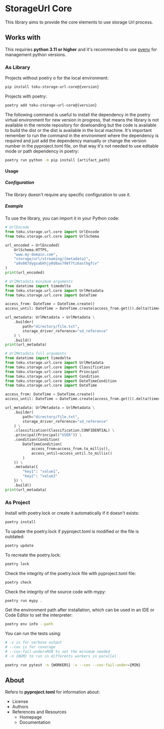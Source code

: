 # StorageUrl Core

This library aims to provide the core elements to use storage Url process.

## Works with

This requiries **python 3.11 or higher** and it's recommended to use [pyenv](https://github.com/pyenv/pyenv) for management python versions.

### As Library

Projects without poetry o for the local environment:

```bash
pip install toku-storage-url-core@{version}
```

Projects with poetry:

```bash
poetry add toku-storage-url-core@{version}
```

The following command is useful to install the dependency in the poetry virtual environment for new version in progress, that means the library is not available in the remote repository for dowloanding but the code is available to build the dist or the dist is available in the local machine. It's important remember to run the command in the environment where the dependency is required and just add the dependency manually or change the version number in the pyproject.toml file, on that way it's not needed to use editable mode or path dependency in poetry:

```bash
poetry run python -m pip install {artifact_path}
```

#### Usage

##### Configuration

The library doesn't require any specific configuration to use it.

##### Example

To use the library, you can import it in your Python code:

```python
# UrlEncode
from toku.storage.url.core import UrlEncode
from toku.storage.url.core import UrlSchema

url_encoded = UrlEncoded(
    UrlSchema.HTTPS,
    "www.my-domain.com",
    "storage/url/streaming/{metadata}",
    "a9s087dygsabkhjy0d8as798f7ti6asthgfcv"
)
print(url_encoded)
```

```python
# UrlMetadata minimum arguments
from datetime import timedelta
from toku.storage.url.core import UrlMetadata
from toku.storage.url.core import DateTime

access_from: DateTime = DateTime.create()
access_until: DateTime = DateTime.create(access_from.get()).delta(timedelta(hours=2, days=4))

url_metadata: UrlMetadata = UrlMetadata \
    .builder(
        path="directory/file.txt",
        storage_driver_reference="sd_reference"
    ) \
    .build()
print(url_metadata)
```

```python
# UrlMetadata full arguments
from datetime import timedelta
from toku.storage.url.core import UrlMetadata
from toku.storage.url.core import Classification
from toku.storage.url.core import Principal
from toku.storage.url.core import Condition
from toku.storage.url.core import DateTimeCondition
from toku.storage.url.core import DateTime

access_from: DateTime = DateTime.create()
access_until: DateTime = DateTime.create(access_from.get()).delta(timedelta(hours=2, days=4))

url_metadata: UrlMetadata = UrlMetadata \
    .builder(
        path="directory/file.txt",
        storage_driver_reference="sd_reference"
    ) \
    .classification(Classification.CONFIDENTIAL) \
    .principal(Principal("USER")) \
    .condition(Condition(
        DateTimeCondition(
            access_from=access_from.to_millis(),
            access_until=access_until.to_millis()
        )
    )) \
    .metadata({
        "key1": "value1",
        "key2": "value2"
    }) \
    .build()
print(url_metadata)
```

### As Project

Install with poetry.lock or create it automatically if it doesn't exists:

```bash
poetry install
```

To update the poetry.lock if pyproject.toml is modified or the file is outdated:

```bash
poetry update
```

To recreate the poetry.lock:

```bash
poetry lock
```

Check the integrity of the poetry.lock file with pyproject.toml file:

```bash
poetry check
```

Check the integrity of the source code with mypy:

```bash
poetry run mypy .
```

Get the environment path after installation, which can be used in an IDE or Code Editor to set the interpreter:

```bash
poetry env info --path
```

You can run the tests using:

```bash
# -v is for verbose output
# --cov is for coverage
# --cov-fail-under=MIN to set the minimum needed
# -n {NUM} to run in differents workers in parallel

poetry run pytest -n {WORKERS} -v --cov --cov-fail-under={MIN}
```

## About

Refers to **pyproject.toml** for information about:

- License
- Authors
- References and Resources
    - Homepage
    - Documentation
